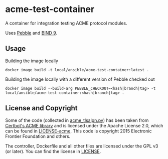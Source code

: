 # acme-test-container

A container for integration testing ACME protocol modules.

Uses [Pebble](https://github.com/letsencrypt/Pebble) and [BIND 9](https://www.isc.org/downloads/bind/).

## Usage

Building the image locally
```
docker image build -t local/ansible/acme-test-container:latest .
```

Building the image locally with a different version of Pebble checked out
```
docker image build --build-arg PEBBLE_CHECKOUT=<hash|branch|tag> -t local/ansible/acme-test-container:<hash|branch|tag> .
```

## License and Copyright

Some of the code (collected in [acme_tlsalpn.py](acme_tlsalpn.py)) has been taken from
[Certbot's ACME library](https://github.com/certbot/certbot/tree/master/acme)
and is licensed under the Apache License 2.0, which can be found in [LICENSE-acme](LICENSE-acme).
This code is copyright 2015 Electronic Frontier Foundation and others.

The controller, Dockerfile and all other files are licensed under the GPL v3 (or later).
You can find the license in [LICENSE](LICENSE).
